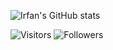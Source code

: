 ![Irfan's GitHub stats](https://github-readme-stats.vercel.app/api?username=irfanmans&show_icons=true&theme=panda)

![Visitors](https://komarev.com/ghpvc/?username=irfanmans&color=blue)
![Followers](https://img.shields.io/github/followers/irfanmans?label=Follow&style=social)
